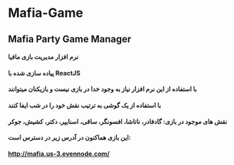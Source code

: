 # Mafia-Game
## Mafia Party Game Manager

#### نرم افزار مدیریت بازی مافیا
#### پیاده سازی شده با ReactJS
#### با استفاده از این نرم افزار نیاز به وجود خدا در بازی نیست و بازیکنان میتوانند
#### با استفاده از یک گوشی به ترتیب نقش خود را در شب ایفا کنند
#### نقش های موجود در بازی: گادفادر، ناتاشا، افسونگر، ساقی، اسنایپر، دکتر، کشیش، جوکر
#### این بازی هماکنون در آدرس زیر در دسترس است:
#### http://mafia.us-3.evennode.com/
